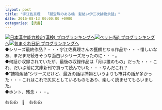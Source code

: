 ```yaml
---
layout: post
title: "宇江佐真理　　「擬宝珠のある橋　髪結い伊三次捕物余話」"
date: 2016-08-13 00:00:00 +0900
categories: [読書]
---
```


[![](/syuusyuu9701/assets/images/宇江佐真理-「擬宝珠のある橋-髪結い伊三次捕物余話」-br_c_3028_1.gif)](http://blog.with2.net/link.php?1659096:3028 "日本漢字能力検定(漢検) ブログランキングへ")[日本漢字能力検定(漢検) ブログランキングへ](http://blog.with2.net/link.php?1659096:3028)[![](/syuusyuu9701/assets/images/宇江佐真理-「擬宝珠のある橋-髪結い伊三次捕物余話」-br_c_1348_1.gif)](http://blog.with2.net/link.php?1659096:1348 "ペット(猫) ブログランキングへ")[ペット(猫) ブログランキングへ](http://blog.with2.net/link.php?1659096:1348)[![](/syuusyuu9701/assets/images/宇江佐真理-「擬宝珠のある橋-髪結い伊三次捕物余話」-br_c_9257_1.gif)](http://blog.with2.net/link.php?1659096:9257 "気まぐれ日記 ブログランキングへ")[気まぐれ日記 ブログランキングへ](http://blog.with2.net/link.php?1659096:9257)  
●シリーズ最終作品？・・・宇江佐真理さんの獲麒となる作品か・・・惜しいなあ、まだまだ続きそうな面白いシリーズだったのに・・・。  
●何話か収録されていたが、最後の収録作品は「月は誰のもの」だった・・・これ、だいぶ前に文庫新刊で買って読んでいた・・・なんだこれ？  
●“捕物余話”シリーズだけど、最近の話は捕物というよりも市井の話が多かった・・・これはこれで仄仄としているものもあり、楽しく読ませてもらいました。  
●ホント、残念・・・。  
  
👍👍👍　🐒　👍👍👍  
  